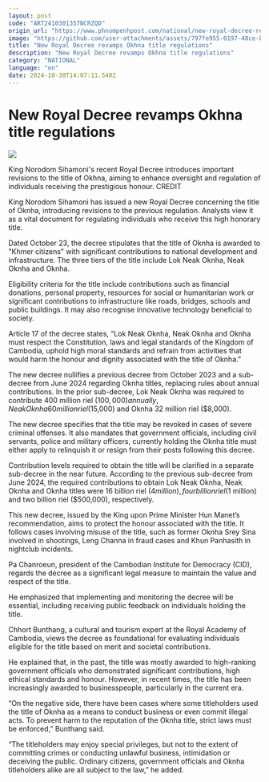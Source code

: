 ```yaml
---
layout: post
code: "ART2410301357NCRZQD"
origin_url: "https://www.phnompenhpost.com/national/new-royal-decree-revamps-okhna-title-regulations"
image: "https://github.com/user-attachments/assets/797fe955-0197-48ce-b3f5-edc751e5cad6"
title: "New Royal Decree revamps Okhna title regulations"
description: "​​New Royal Decree revamps Okhna title regulations​"
category: "NATIONAL"
language: "en"
date: 2024-10-30T14:07:11.540Z
---
```


# New Royal Decree revamps Okhna title regulations

![](https://github.com/user-attachments/assets/f2c50c18-4fd9-40ea-ad46-ffcb64944d8b)

King Norodom Sihamoni's recent Royal Decree introduces important revisions to the title of Okhna, aiming to enhance oversight and regulation of individuals receiving the prestigious honour. CREDIT

King Norodom Sihamoni has issued a new Royal Decree concerning the title of Oknha, introducing revisions to the previous regulation. Analysts view it as a vital document for regulating individuals who receive this high honorary title.

Dated October 23, the decree stipulates that the title of Oknha is awarded to "Khmer citizens" with significant contributions to national development and infrastructure. The three tiers of the title include Lok Neak Oknha, Neak Oknha and Oknha.

Eligibility criteria for the title include contributions such as financial donations, personal property, resources for social or humanitarian work or significant contributions to infrastructure like roads, bridges, schools and public buildings. It may also recognise innovative technology beneficial to society.

Article 17 of the decree states, “Lok Neak Oknha, Neak Oknha and Oknha must respect the Constitution, laws and legal standards of the Kingdom of Cambodia, uphold high moral standards and refrain from activities that would harm the honour and dignity associated with the title of Oknha.”

The new decree nullifies a previous decree from October 2023 and a sub-decree from June 2024 regarding Oknha titles, replacing rules about annual contributions. In the prior sub-decree, Lok Neak Oknha was required to contribute 400 million riel ($100,000) annually, Neak Oknha 60 million riel ($15,000) and Oknha 32 million riel ($8,000).

The new decree specifies that the title may be revoked in cases of severe criminal offenses. It also mandates that government officials, including civil servants, police and military officers, currently holding the Oknha title must either apply to relinquish it or resign from their posts following this decree.

Contribution levels required to obtain the title will be clarified in a separate sub-decree in the near future. According to the previous sub-decree from June 2024, the required contributions to obtain Lok Neak Oknha, Neak Oknha and Oknha titles were 16 billion riel ($4 million), four billion riel ($1 million) and two billion riel ($500,000), respectively.

This new decree, issued by the King upon Prime Minister Hun Manet’s recommendation, aims to protect the honour associated with the title. It follows cases involving misuse of the title, such as former Oknha Srey Sina involved in shootings, Leng Channa in fraud cases and Khun Panhasith in nightclub incidents.

Pa Chanroeun, president of the Cambodian Institute for Democracy (CID), regards the decree as a significant legal measure to maintain the value and respect of the title.

He emphasized that implementing and monitoring the decree will be essential, including receiving public feedback on individuals holding the title.

Chhort Bunthang, a cultural and tourism expert at the Royal Academy of Cambodia, views the decree as foundational for evaluating individuals eligible for the title based on merit and societal contributions.

He explained that, in the past, the title was mostly awarded to high-ranking government officials who demonstrated significant contributions, high ethical standards and honour. However, in recent times, the title has been increasingly awarded to businesspeople, particularly in the current era.

“On the negative side, there have been cases where some titleholders used the title of Oknha as a means to conduct business or even commit illegal acts. To prevent harm to the reputation of the Oknha title, strict laws must be enforced,” Bunthang said.

“The titleholders may enjoy special privileges, but not to the extent of committing crimes or conducting unlawful business, intimidation or deceiving the public. Ordinary citizens, government officials and Oknha titleholders alike are all subject to the law,” he added.